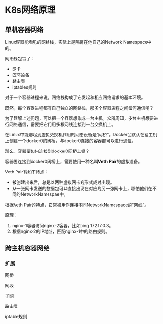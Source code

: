 # K8s网络原理

## 单机容器网络

Linux容器能看见的网络栈，实际上是隔离在他自己的Network Namespace中的。

网络栈包含了：

* 网卡
* 回环设备
* 路由表
* iptables规则

对于一个容器进程来说，网络栈构成了它发起和相应网络请求的基本环境。



既然，每个容器进程都有自己独立的网络栈，那多个容器进程之间如何通信呢？



为了理解上述问题，可以把一个容器想象成一台主机。众所周知，多台主机想要进行网络通信，需要把它们用多根网线连接到一台交换机上。



在Linux中能够起到虚拟交换机作用的网络设备是“网桥”。Docker会默认在宿主机上创建一个docker0的网桥，与docker0连接的容器都可以进行通信。



那么，容器要如何连接到docker0网桥上呢？



容器要连接到docker0网桥上，需要使用一种名叫**Veth Pair**的虚拟设备。

Veth Pair有如下特点：

* 被创建出来后，总是以两种虚拟网卡的形式成对出现。
* 从一张网卡发送的数据包可以直接出现在对应的另一张网卡上，哪怕他们在不同的NetworkNamespae中。

根据Veth Pair的特点，它常被用作连接不同NetworkNamespace的“网线”。



原理：

1. nginx-1容器访问nginx-2容器，比如ping 172.17.0.3。
2. 根据nginx-2的IP地址，匹配nginx-1中的路由规则。





## 跨主机容器网络



### 扩展

网桥

网段

子网

路由表

iptable规则







